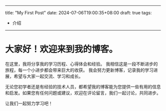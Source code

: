 
---
title: "My First Post" 
date: 2024-07-06T19:00:35+08:00
draft: true
tags:
  - 介绍
---

# 大家好！欢迎来到我的博客。

在这里，我将分享我的学习历程、心得体会和经验。 我相信这是一段不断进步的旅程，每一个小进步都会带来巨大的收获。 我会努力更新博客，记录我的学习进展，希望与大家一起交流、学习和成长。

无论您初学者还是有经验的技术人员，都希望我的博客能为您提供一些有用的信息和启发。如果您有任何问题或建议，欢迎在评论留言，我们一起讨论，共同进步。

让我们一起努力学习吧！
